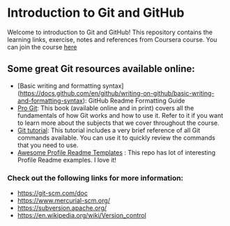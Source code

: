 # Introduction to Git and GitHub

Welcome to introduction to Git and GitHub!
This repository contains the learning links, exercise, notes and references from Coursera course.
You can join the course [here](https://www.coursera.org/learn/introduction-git-github)

## Some great Git resources available online:

- [Basic writing and formatting syntax]
 (https://docs.github.com/en/github/writing-on-github/basic-writing-and-formatting-syntax): GitHub Readme Formatting Guide
- [Pro Git](https://git-scm.com/book/en/v2): This book (available online and in print) covers all the fundamentals of how Git works and how to use it. Refer to it if you want to learn more about the subjects that we cover throughout the course.
- [Git tutorial](https://git-scm.com/docs/gittutorial): This tutorial includes a very brief reference of all Git commands available. You can use it to quickly review the commands that you need to use.
- [Awesome Profile Readme Templates](https://github.com/kautukkundan/Awesome-Profile-README-templates/blob/master/dynamic-realtime/JessicaLim8.md) : This repo has lot of interesting Profile Readme examples. I love it!


### Check out the following links for more information:

- https://git-scm.com/doc
- https://www.mercurial-scm.org/
- https://subversion.apache.org/
- https://en.wikipedia.org/wiki/Version_control
